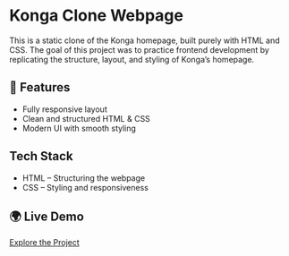 # Konga Clone Webpage

This is a static clone of the Konga homepage, built purely with HTML and CSS. 
The goal of this project was to practice frontend development by replicating the structure, layout, and styling of Konga’s homepage.

## 🎨 Features
- Fully responsive layout
- Clean and structured HTML & CSS
- Modern UI with smooth styling

## Tech Stack
- HTML – Structuring the webpage
- CSS – Styling and responsiveness

## 🌍 Live Demo
[Explore the Project](konga-clone-project.vercel.app/)
